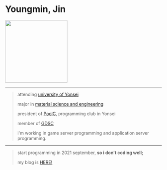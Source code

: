 # Youngmin, Jin   
<image src="img/me.jpg" width="200" align>
   
----------------------
   
>attending [university of Yonsei](https://www.yonsei.ac.kr/sc/)
>
>major in [material science and engineering](https://mse.yonsei.ac.kr/mse/index.do)
>
>president of [PoolC](https://poolc.org/), programming club in Yonsei
>
>member of [GDSC](https://gdsc.community.dev/yonsei-university-sinchon-campus/)
>
>i'm working in game server programming and application server programming.
   
---------------------   
>start programming in 2021 september, **so i don't coding well;**
>
>my blog is [HERE!](https://velog.io/@jimmy0006)


<!---
jimmy0006/jimmy0006 is a ✨ special ✨ repository because its `README.md` (this file) appears on your GitHub profile.
You can click the Preview link to take a look at your changes.
--->
